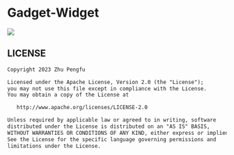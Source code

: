 # Gadget-Widget

[![](https://jitpack.io/v/Zhupff/Gadget-Widget.svg)](https://jitpack.io/#Zhupff/Gadget-Widget)

## LICENSE

```markdown
Copyright 2023 Zhu Pengfu

Licensed under the Apache License, Version 2.0 (the "License");
you may not use this file except in compliance with the License.
You may obtain a copy of the License at

   http://www.apache.org/licenses/LICENSE-2.0

Unless required by applicable law or agreed to in writing, software
distributed under the License is distributed on an "AS IS" BASIS,
WITHOUT WARRANTIES OR CONDITIONS OF ANY KIND, either express or implied.
See the License for the specific language governing permissions and
limitations under the License.
```